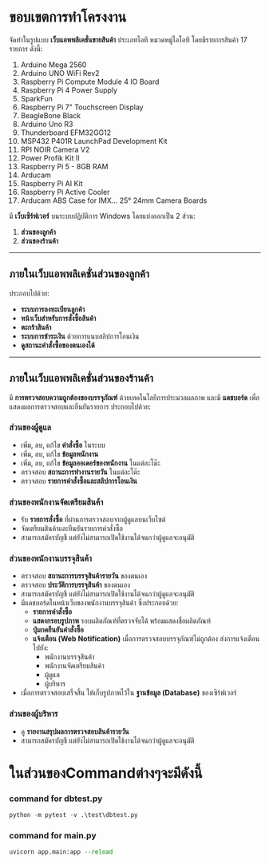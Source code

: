 # ขอบเขตการทำโครงงาน

จัดทำในรูปแบบ **เว็บแอพพลิเคชั่นขายสินค้า** ประเภทไอที หมวดหมู่ไอโอที โดยมีรายการสินค้า 17 รายการ ดังนี้:

1. Arduino Mega 2560
2. Arduino UNO WiFi Rev2
3. Raspberry Pi Compute Module 4 IO Board
4. Raspberry Pi 4 Power Supply
5. SparkFun
6. Raspberry Pi 7" Touchscreen Display
7. BeagleBone Black
8. Arduino Uno R3
9. Thunderboard EFM32GG12
10. MSP432 P401R LaunchPad Development Kit
11. RPI NOIR Camera V2
12. Power Profik Kit II
13. Raspberry Pi 5 - 8GB RAM
14. Arducam
15. Raspberry Pi AI Kit
16. Raspberry Pi Active Cooler
17. Arducam ABS Case for IMX... 25° 24mm Camera Boards

มี **เว็บเซิร์ฟเวอร์** บนระบบปฏิบัติการ Windows โดยแบ่งออกเป็น 2 ส่วน:

1. **ส่วนของลูกค้า**
2. **ส่วนของร้านค้า**

---

## **ภายในเว็บแอพพลิเคชั่นส่วนของลูกค้า**

ประกอบไปด้วย:

- **ระบบการลงทะเบียนลูกค้า**
- **หน้าเว็บสำหรับการสั่งซื้อสินค้า**
- **ตะกร้าสินค้า**
- **ระบบการชำระเงิน** ด้วยการแนบสลิปการโอนเงิน
- **ดูสถานะคำสั่งซื้อของตนเองได้**

---

## **ภายในเว็บแอพพลิเคชั่นส่วนของร้านค้า**

มี **การตรวจสอบความถูกต้องของบรรจุภัณฑ์** ด้วยเทคโนโลยีการประมวลผลภาพ และมี **แดชบอร์ด** เพื่อแสดงผลการตรวจสอบและยืนยันรายการ ประกอบไปด้วย:

### **ส่วนของผู้ดูแล**

- เพิ่ม, ลบ, แก้ไข **คำสั่งซื้อ** ในระบบ
- เพิ่ม, ลบ, แก้ไข **ข้อมูลพนักงาน**
- เพิ่ม, ลบ, แก้ไข **ข้อมูลออเดอร์ของพนักงาน** ในแต่ละโต๊ะ
- ตรวจสอบ **สถานะการทำงานรายวัน** ในแต่ละโต๊ะ
- ตรวจสอบ **รายการคำสั่งซื้อและสลิปการโอนเงิน**

### **ส่วนของพนักงานจัดเตรียมสินค้า**

- รับ **รายการสั่งซื้อ** ที่ผ่านการตรวจสอบจากผู้ดูแลบนเว็บไซต์
- จัดเตรียมสินค้าและยืนยันรายการคำสั่งซื้อ
- สามารถสมัครบัญชี แต่ยังไม่สามารถเปิดใช้งานได้จนกว่าผู้ดูแลจะอนุมัติ

### **ส่วนของพนักงานบรรจุสินค้า**

- ตรวจสอบ **สถานะการบรรจุสินค้ารายวัน** ของตนเอง
- ตรวจสอบ **ประวัติการบรรจุสินค้า** ของตนเอง
- สามารถสมัครบัญชี แต่ยังไม่สามารถเปิดใช้งานได้จนกว่าผู้ดูแลจะอนุมัติ
- มีแดชบอร์ดในหน้าเว็บของพนักงานบรรจุสินค้า ซึ่งประกอบด้วย:
  - **รายการคำสั่งซื้อ**
  - **แสดงกรอบรูปภาพ** รอบผลิตภัณฑ์ที่ตรวจจับได้ พร้อมแสดงชื่อผลิตภัณฑ์
  - **ปุ่มกดยืนยันคำสั่งซื้อ**
  - **แจ้งเตือน (Web Notification)** เมื่อการตรวจสอบบรรจุภัณฑ์ไม่ถูกต้อง ส่งการแจ้งเตือนไปยัง:
    - พนักงานบรรจุสินค้า
    - พนักงานจัดเตรียมสินค้า
    - ผู้ดูแล
    - ผู้บริหาร
- เมื่อการตรวจสอบเสร็จสิ้น ให้เก็บรูปภาพไว้ใน **ฐานข้อมูล (Database)** ของเซิร์ฟเวอร์

### **ส่วนของผู้บริหาร**

- ดู **รายงานสรุปผลการตรวจสอบสินค้ารายวัน**
- สามารถสมัครบัญชี แต่ยังไม่สามารถเปิดใช้งานได้จนกว่าผู้ดูแลจะอนุมัติ



# **ในส่วนของCommandต่างๆจะมีดังนี้**


### command for dbtest.py

```python
python -m pytest -v .\test\dbtest.py 
```

### command for main.py

```python
uvicorn app.main:app --reload 
```
